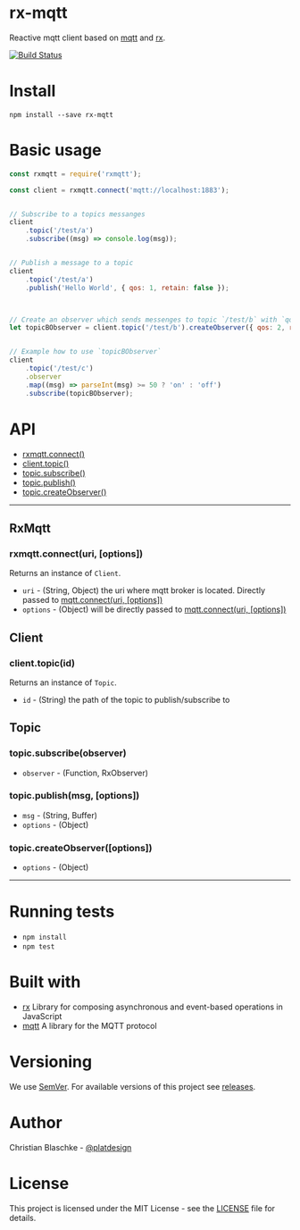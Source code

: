 # rx-mqtt

Reactive mqtt client based on [mqtt](https://www.npmjs.com/package/mqtt) and [rx](https://www.npmjs.com/package/rx).

[![Build Status](https://travis-ci.org/platdesign/rx-mqtt.svg?branch=master)](https://travis-ci.org/platdesign/rx-mqtt)

# Install

`npm install --save rx-mqtt`

# Basic usage

```javascript
const rxmqtt = require('rxmqtt');

const client = rxmqtt.connect('mqtt://localhost:1883');


// Subscribe to a topics messanges
client
	.topic('/test/a')
	.subscribe((msg) => console.log(msg));


// Publish a message to a topic
client
	.topic('/test/a')
	.publish('Hello World', { qos: 1, retain: false });



// Create an observer which sends messenges to topic `/test/b` with `qos:2` and `retain:true` if `onNext(msg)` is invoked.
let topicBObserver = client.topic('/test/b').createObserver({ qos: 2, retain: true });


// Example how to use `topicBObserver`
client
	.topic('/test/c')
	.observer
	.map((msg) => parseInt(msg) >= 50 ? 'on' : 'off')
	.subscribe(topicBObserver);

```


# API

- [rxmqtt.connect()](#rxmqttconnecturi-options)
- [client.topic()](#clienttopicid)
- [topic.subscribe()](#topicsubscribeobserver)
- [topic.publish()](#topicpublishmsg-options)
- [topic.createObserver()](#topiccreateobserveroptions)

-----

## RxMqtt

### rxmqtt.connect(uri, [options])

Returns an instance of `Client`.

- `uri` - (String, Object) the uri where mqtt broker is located. Directly passed to [mqtt.connect(uri, [options])](https://www.npmjs.com/package/mqtt#connect)
- `options` - (Object) will be directly passed to [mqtt.connect(uri, [options])](https://www.npmjs.com/package/mqtt#connect)


## Client

### client.topic(id)

Returns an instance of `Topic`.

- `id` - (String) the path of the topic to publish/subscribe to


## Topic

### topic.subscribe(observer)

- `observer` - (Function, RxObserver)


### topic.publish(msg, [options])

- `msg` - (String, Buffer)
- `options` - (Object)

### topic.createObserver([options])

- `options` - (Object)

----

# Running tests

- `npm install`
- `npm test`



# Built with

- [rx](https://www.npmjs.com/package/rx) Library for composing asynchronous and event-based operations in JavaScript
- [mqtt](https://www.npmjs.com/package/mqtt) A library for the MQTT protocol


# Versioning

We use [SemVer](http://semver.org/). For available versions of this project see [releases](https://github.com/platdesign/rx-mqtt/releases).

# Author

Christian Blaschke - [@platdesign](https://twitter.com/platdesign)


# License

This project is licensed under the MIT License - see the [LICENSE](https://github.com/platdesign/rx-mqtt/blob/master/LICENSE) file for details.



